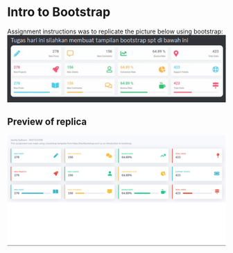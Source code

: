 # Intro to Bootstrap
Assignment instructions was to replicate the picture below using bootstrap:
![Alt text](image-1.png)

## Preview of replica
![Alt text](image.png)